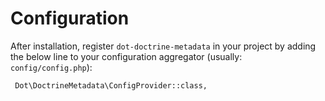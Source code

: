 # Configuration

After installation, register `dot-doctrine-metadata` in your project by adding the below line to your configuration aggregator (usually: `config/config.php`):

     Dot\DoctrineMetadata\ConfigProvider::class,
